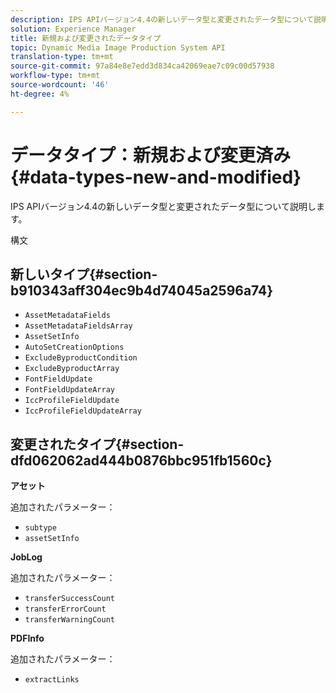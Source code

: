 ```yaml
---
description: IPS APIバージョン4.4の新しいデータ型と変更されたデータ型について説明します。
solution: Experience Manager
title: 新規および変更されたデータタイプ
topic: Dynamic Media Image Production System API
translation-type: tm+mt
source-git-commit: 97a84e8e7edd3d834ca42069eae7c09c00d57938
workflow-type: tm+mt
source-wordcount: '46'
ht-degree: 4%

---
```



# データタイプ：新規および変更済み{#data-types-new-and-modified}

IPS APIバージョン4.4の新しいデータ型と変更されたデータ型について説明します。

構文

## 新しいタイプ{#section-b910343aff304ec9b4d74045a2596a74}

* `AssetMetadataFields`
* `AssetMetadataFieldsArray`
* `AssetSetInfo`
* `AutoSetCreationOptions`
* `ExcludeByproductCondition`
* `ExcludeByproductArray`
* `FontFieldUpdate`
* `FontFieldUpdateArray`
* `IccProfileFieldUpdate`
* `IccProfileFieldUpdateArray`

## 変更されたタイプ{#section-dfd062062ad444b0876bbc951fb1560c}

**アセット**

追加されたパラメーター：

* `subtype`
* `assetSetInfo`

**JobLog**

追加されたパラメーター：

* `transferSuccessCount`
* `transferErrorCount`
* `transferWarningCount`

**PDFInfo**

追加されたパラメーター：

* `extractLinks`


